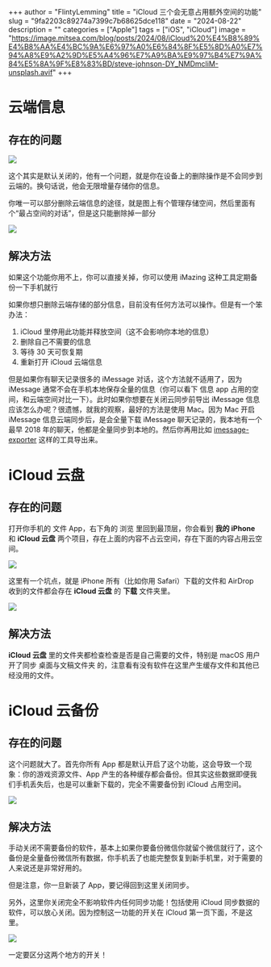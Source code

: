 +++
author = "FlintyLemming"
title = "iCloud 三个会无意占用额外空间的功能"
slug = "9fa2203c89274a7399c7b68625dce118"
date = "2024-08-22"
description = ""
categories = ["Apple"]
tags = ["iOS", "iCloud"]
image = "https://image.mitsea.com/blog/posts/2024/08/iCloud%20%E4%B8%89%E4%B8%AA%E4%BC%9A%E6%97%A0%E6%84%8F%E5%8D%A0%E7%94%A8%E9%A2%9D%E5%A4%96%E7%A9%BA%E9%97%B4%E7%9A%84%E5%8A%9F%E8%83%BD/steve-johnson-DY_NMDmcliM-unsplash.avif"
+++

# 云端信息

## 存在的问题

![](https://image.mitsea.com/blog/posts/2024/08/iCloud%20%E4%B8%89%E4%B8%AA%E4%BC%9A%E6%97%A0%E6%84%8F%E5%8D%A0%E7%94%A8%E9%A2%9D%E5%A4%96%E7%A9%BA%E9%97%B4%E7%9A%84%E5%8A%9F%E8%83%BD/image.avif)

这个其实是默认关闭的，他有一个问题，就是你在设备上的删除操作是不会同步到云端的。换句话说，他会无限增量存储你的信息。

你唯一可以部分删除云端信息的途径，就是图上有个管理存储空间，然后里面有个“最占空间的对话”，但是这只能删除掉一部分

![](https://image.mitsea.com/blog/posts/2024/08/iCloud%20%E4%B8%89%E4%B8%AA%E4%BC%9A%E6%97%A0%E6%84%8F%E5%8D%A0%E7%94%A8%E9%A2%9D%E5%A4%96%E7%A9%BA%E9%97%B4%E7%9A%84%E5%8A%9F%E8%83%BD/image%201.avif)

## 解决方法

如果这个功能你用不上，你可以直接关掉，你可以使用 iMazing 这种工具定期备份一下手机就行

如果你想只删除云端存储的部分信息，目前没有任何方法可以操作。但是有一个笨办法：

1. iCloud 里停用此功能并释放空间（这不会影响你本地的信息）
2. 删除自己不需要的信息
3. 等待 30 天可恢复期
4. 重新打开 iCloud 云端信息

但是如果你有聊天记录很多的 iMessage 对话，这个方法就不适用了，因为 iMessage 通常不会在手机本地保存全量的信息（你可以看下 信息 app 占用的空间，和云端空间对比一下）。此时如果你想要在关闭云同步前导出 iMessage 信息应该怎么办呢？很遗憾，就我的观察，最好的方法是使用 Mac。因为 Mac 开启 iMessage 信息云端同步后，是会全量下载 iMessage 聊天记录的，我本地有一个最早 2018 年的聊天，他都是全量同步到本地的。然后你再用比如 [imessage-exporter](https://github.com/ReagentX/imessage-exporter) 这样的工具导出来。

# iCloud 云盘

## 存在的问题

打开你手机的 文件 App，右下角的 浏览 里回到最顶层，你会看到 **我的 iPhone** 和 **iCloud 云盘** 两个项目，存在上面的内容不占云空间，存在下面的内容占用云空间。

![](https://image.mitsea.com/blog/posts/2024/08/iCloud%20%E4%B8%89%E4%B8%AA%E4%BC%9A%E6%97%A0%E6%84%8F%E5%8D%A0%E7%94%A8%E9%A2%9D%E5%A4%96%E7%A9%BA%E9%97%B4%E7%9A%84%E5%8A%9F%E8%83%BD/IMG_8766.avif)

这里有一个坑点，就是 iPhone 所有（比如你用 Safari）下载的文件和 AirDrop 收到的文件都会存在 **iCloud 云盘** 的 **下载** 文件夹里。

![](https://image.mitsea.com/blog/posts/2024/08/iCloud%20%E4%B8%89%E4%B8%AA%E4%BC%9A%E6%97%A0%E6%84%8F%E5%8D%A0%E7%94%A8%E9%A2%9D%E5%A4%96%E7%A9%BA%E9%97%B4%E7%9A%84%E5%8A%9F%E8%83%BD/IMG_8767.avif)

## 解决方法

**iCloud 云盘** 里的文件夹都检查检查是否是自己需要的文件，特别是 macOS 用户开了同步 桌面与文稿文件夹 的，注意看有没有软件在这里产生缓存文件和其他已经没用的文件。

# iCloud 云备份

## 存在的问题

这个问题就大了。首先你所有 App 都是默认开启了这个功能，这会导致一个现象：你的游戏资源文件、App 产生的各种缓存都会备份。但其实这些数据即便我们手机丢失后，也是可以重新下载的，完全不需要备份到 iCloud 占用空间。

![](https://image.mitsea.com/blog/posts/2024/08/iCloud%20%E4%B8%89%E4%B8%AA%E4%BC%9A%E6%97%A0%E6%84%8F%E5%8D%A0%E7%94%A8%E9%A2%9D%E5%A4%96%E7%A9%BA%E9%97%B4%E7%9A%84%E5%8A%9F%E8%83%BD/image%202.avif)

## 解决方法

手动关闭不需要备份的软件，基本上如果你要备份微信你就留个微信就行了，这个备份是全量备份微信所有数据，你手机丢了也能完整恢复到新手机里，对于需要的人来说还是非常好用的。

但是注意，你一旦新装了 App，要记得回到这里关闭同步。

另外，这里你关闭完全不影响软件内任何同步功能！包括使用 iCloud 同步数据的软件，可以放心关闭。因为控制这一功能的开关在 iCloud 第一页下面，不是这里。

![](https://image.mitsea.com/blog/posts/2024/08/iCloud%20%E4%B8%89%E4%B8%AA%E4%BC%9A%E6%97%A0%E6%84%8F%E5%8D%A0%E7%94%A8%E9%A2%9D%E5%A4%96%E7%A9%BA%E9%97%B4%E7%9A%84%E5%8A%9F%E8%83%BD/IMG_8768.avif)

一定要区分这两个地方的开关！